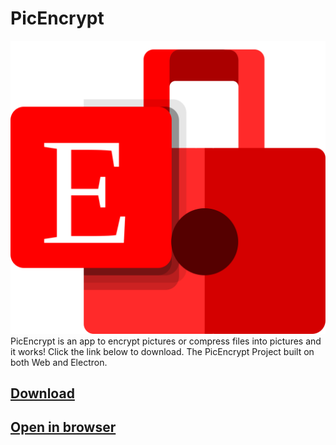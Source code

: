 # PicEncrypt
![PicEncrypt](picencrypt.svg)
PicEncrypt is an app to encrypt pictures or compress files into pictures and it works! Click the link below to download. The PicEncrypt Project built on both Web and Electron.
## [Download](https://github.com/picencrypt/PicEncrypt/releases)
## [Open in browser](workspace/main.html)
